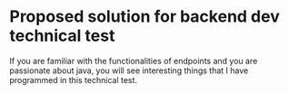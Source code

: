 # Proposed solution for backend dev technical test

If you are familiar with the functionalities of endpoints and you are passionate about java, you will see interesting things that I have programmed in this technical test.


